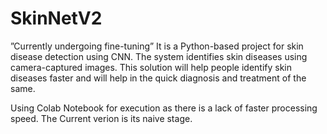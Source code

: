 # SkinNetV2
”Currently undergoing fine-tuning” It is a Python-based project for skin disease detection using CNN. The system identifies skin diseases using camera-captured images. This solution will help people identify skin diseases faster and will help in the quick diagnosis and treatment of the same.

Using Colab Notebook for execution as there is a lack of faster processing speed.
The Current verion is its naive stage.  
